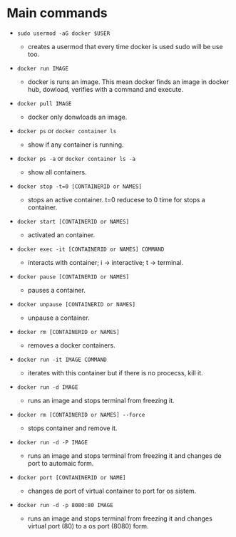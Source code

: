# Main commands

+ `sudo usermod -aG docker $USER`
    + creates a usermod that  every time docker is used sudo will be use too.

+ `docker run IMAGE`
    + docker is runs an image. This mean docker finds an image in docker hub, dowload, verifies with a command and execute.

+ `docker pull IMAGE`
    + docker only donwloads an image.

+ `docker ps` or `docker container ls`
    + show if any container is running.

+ `docker ps -a` or `docker container ls -a`
    + show all containers.

+ `docker stop -t=0 [CONTAINERID or NAMES] `
    + stops an active container. t=0 reducese to 0 time for stops a container.

+ `docker start [CONTAINERID or NAMES]`
    + activated an container.

+ `docker exec -it [CONTAINERID or NAMES] COMMAND`
    + interacts with container; i -> interactive; t -> terminal.

+ `docker pause [CONTAINERID or NAMES]`
    + pauses a container.

+ `docker unpause [CONTAINERID or NAMES]`
    + unpause a container.

+ `docker rm [CONTAINERID or NAMES]`
    + removes a docker containers.

+ `docker run -it IMAGE COMMAND`
    + iterates with this container but if there is no procecss, kill it.

+ `docker run -d IMAGE`
    + runs an image and stops terminal from freezing it.

+ `docker rm [CONTAINERID or NAMES] --force`
    + stops container and remove it.

+ `docker run -d -P IMAGE`
    + runs an image and stops terminal from freezing it and changes de port to automaic form.

+ `docker port [CONTANINERID or NAME]`
    + changes de port of virtual container to port for os sistem.

+ `docker run -d -p 8080:80 IMAGE`
    + runs an image and stops terminal from freezing it and changes virtual port (80) to a os port (8080) form.
    